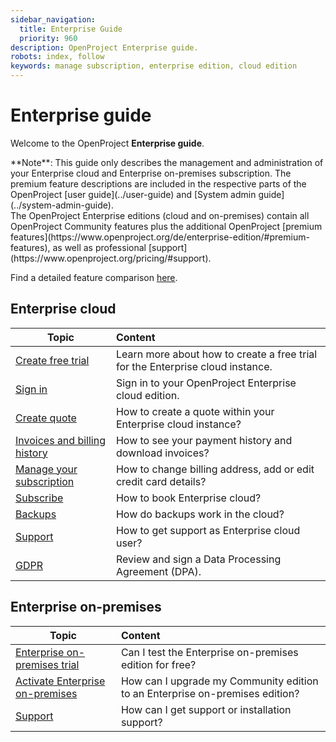 ```yaml
---
sidebar_navigation:
  title: Enterprise Guide
  priority: 960
description: OpenProject Enterprise guide.
robots: index, follow
keywords: manage subscription, enterprise edition, cloud edition
---
```

# Enterprise guide

Welcome to the OpenProject **Enterprise guide**.

<div class="alert alert-info" role="alert">
**Note**: This guide only describes the management and administration of your Enterprise cloud and Enterprise on-premises subscription. 
The premium feature descriptions are included in the respective parts of the OpenProject [user guide](../user-guide) and [System admin guide](../system-admin-guide).
</div>
The OpenProject Enterprise editions (cloud and on-premises) contain all OpenProject Community features plus the additional OpenProject [premium features](https://www.openproject.org/de/enterprise-edition/#premium-features), as well as professional [support](https://www.openproject.org/pricing/#support).

Find a detailed feature comparison [here](https://www.openproject.org/pricing/#features).


## Enterprise cloud

| Topic                                                        | Content                                                      |
| ------------------------------------------------------------ | :----------------------------------------------------------- |
| [Create free trial](./enterprise-cloud-guide/create-cloud-trial) | Learn more about how to create a free trial for the Enterprise cloud instance. |
| [Sign in](./enterprise-cloud-guide/sign-in/)                 | Sign in to your OpenProject Enterprise cloud edition.        |
| [Create quote](./enterprise-cloud-guide/create-quote-cloud)  | How to create a quote within your Enterprise cloud instance? |
| [Invoices and billing history](./enterprise-cloud-guide/invoices-and-billing-history) | How to see your payment history and download invoices?       |
| [Manage your subscription](./enterprise-cloud-guide/manage-cloud-subscription) | How to change billing address, add or edit credit card details? |
| [Subscribe](./enterprise-cloud-guide/book-cloud)             | How to book Enterprise cloud?                                |
| [Backups](./enterprise-cloud-guide/backups)                  | How do backups work in the cloud?                            |
| [Support](./enterprise-cloud-guide/support)                  | How to get support as Enterprise cloud user?                 |
| [GDPR](./enterprise-cloud-guide/GDPR)                        | Review and sign a Data Processing Agreement (DPA).           |



## Enterprise on-premises

| Topic                                                        | Content                                                      |
| ------------------------------------------------------------ | :----------------------------------------------------------- |
| [Enterprise on-premises trial](./enterprise-on-premises-guide/enterprise-on-premises-trial/) | Can I test the Enterprise on-premises edition for free?      |
| [Activate Enterprise on-premises](./enterprise-on-premises-guide/activate-enterprise-on-premises) | How can I upgrade my Community edition to an Enterprise on-premises edition? |
| [Support](./enterprise-on-premises-guide/support)            | How can I get support or installation support?               |

